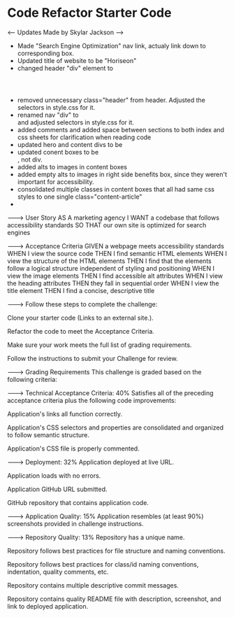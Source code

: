 # Code Refactor Starter Code
<-- Updates Made by Skylar Jackson -->
- Made "Search Engine Optimization" nav link, actualy link down to corresponding box.
- Updated title of website to be "Horiseon"
- changed header "div" element to <header>
- removed unnecessary class="header" from header. Adjusted the selectors in style.css for it.
- renamed nav "div" to <nav> and adjusted selectors in style.css for it.
- added comments and added space between sections to both index and css sheets for clarification when reading code
- updated hero and content divs to be <section>
- updated conent boxes to be <article>, not div.
- added alts to images in content boxes
- added empty alts to images in right side benefits box, since they weren't important for accessibility.
- consolidated multiple classes in content boxes that all had same css styles to one single class="content-article"
- 


---> User Story
AS A marketing agency
I WANT a codebase that follows accessibility standards
SO THAT our own site is optimized for search engines


---> Acceptance Criteria
GIVEN a webpage meets accessibility standards
WHEN I view the source code
THEN I find semantic HTML elements
WHEN I view the structure of the HTML elements
THEN I find that the elements follow a logical structure independent of styling and positioning
WHEN I view the image elements
THEN I find accessible alt attributes
WHEN I view the heading attributes
THEN they fall in sequential order
WHEN I view the title element
THEN I find a concise, descriptive title



---> Follow these steps to complete the challenge:

Clone your starter code (Links to an external site.).

Refactor the code to meet the Acceptance Criteria.

Make sure your work meets the full list of grading requirements.

Follow the instructions to submit your Challenge for review.



---> Grading Requirements
This challenge is graded based on the following criteria:

---> Technical Acceptance Criteria: 40%
Satisfies all of the preceding acceptance criteria plus the following code improvements:

Application's links all function correctly.

Application's CSS selectors and properties are consolidated and organized to follow semantic structure.

Application's CSS file is properly commented.



---> Deployment: 32%
Application deployed at live URL.

Application loads with no errors.

Application GitHub URL submitted.

GitHub repository that contains application code.



---> Application Quality: 15%
Application resembles (at least 90%) screenshots provided in challenge instructions.



---> Repository Quality: 13%
Repository has a unique name.

Repository follows best practices for file structure and naming conventions.

Repository follows best practices for class/id naming conventions, indentation, quality comments, etc.

Repository contains multiple descriptive commit messages.

Repository contains quality README file with description, screenshot, and link to deployed application.